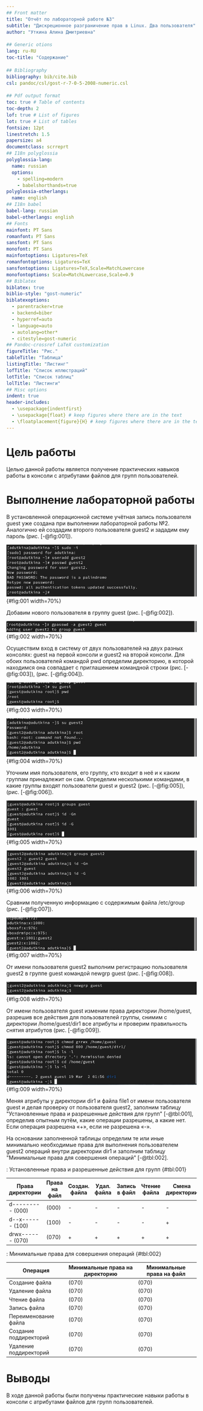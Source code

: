 ```yaml
---
## Front matter
title: "Отчёт по лабораторной работе №3"
subtitle: "Дискреционное разграничение прав в Linux. Два пользователя"
author: "Уткина Алина Дмитриевна"

## Generic otions
lang: ru-RU
toc-title: "Содержание"

## Bibliography
bibliography: bib/cite.bib
csl: pandoc/csl/gost-r-7-0-5-2008-numeric.csl

## Pdf output format
toc: true # Table of contents
toc-depth: 2
lof: true # List of figures
lot: true # List of tables
fontsize: 12pt
linestretch: 1.5
papersize: a4
documentclass: scrreprt
## I18n polyglossia
polyglossia-lang:
  name: russian
  options:
	- spelling=modern
	- babelshorthands=true
polyglossia-otherlangs:
  name: english
## I18n babel
babel-lang: russian
babel-otherlangs: english
## Fonts
mainfont: PT Sans
romanfont: PT Sans
sansfont: PT Sans
monofont: PT Sans
mainfontoptions: Ligatures=TeX
romanfontoptions: Ligatures=TeX
sansfontoptions: Ligatures=TeX,Scale=MatchLowercase
monofontoptions: Scale=MatchLowercase,Scale=0.9
## Biblatex
biblatex: true
biblio-style: "gost-numeric"
biblatexoptions:
  - parentracker=true
  - backend=biber
  - hyperref=auto
  - language=auto
  - autolang=other*
  - citestyle=gost-numeric
## Pandoc-crossref LaTeX customization
figureTitle: "Рис."
tableTitle: "Таблица"
listingTitle: "Листинг"
lofTitle: "Список иллюстраций"
lotTitle: "Список таблиц"
lolTitle: "Листинги"
## Misc options
indent: true
header-includes:
  - \usepackage{indentfirst}
  - \usepackage{float} # keep figures where there are in the text
  - \floatplacement{figure}{H} # keep figures where there are in the text
---
```


# Цель работы

Целью данной работы является получение практических навыков работы в консоли с атрибутами файлов для групп пользователей.

# Выполнение лабораторной работы

В установленной операционной системе учётная запись пользователя guest уже создана при выполнении лабораторной работы №2. Аналогично ей создадим второго пользователя guest2 и зададим ему пароль (рис. [-@fig:001]).

![Создание пользователя guest2](image/1.jpg){#fig:001 width=70%}

Добавим нового пользователя в группу guest (рис. [-@fig:002]).

![Добавление польлзователя в группу](image/2.jpg){#fig:002 width=70%}

Осуществим вход в систему от двух пользователей на двух разных консолях: guest на первой консоли и guest2 на второй консоли. Для обоих пользователей командой pwd определим директорию, в которой находимся она совпадает с приглашением командной строки (рис. [-@fig:003]), (рис. [-@fig:004]).

![Местонахождение пользователя guest](image/3.jpg){#fig:003 width=70%}

![Местонахождение пользователя guest2](image/4.jpg){#fig:004 width=70%}

Уточним имя пользователя, его группу, кто входит в неё и к каким группам принадлежит он сам. Определим несколькими командами, в какие группы входят пользователи guest и guest2 (рис. [-@fig:005]), (рис. [-@fig:006]).

![Группы пользователя guest](image/5.jpg){#fig:005 width=70%}

![Группы пользователя guest2](image/6.jpg){#fig:006 width=70%}

Сравним полученную информацию с содержимым файла /etc/group (рис. [-@fig:007]).

![Запись в файле /etc/group](image/7.jpg){#fig:007 width=70%}

От имени пользователя guest2 выполним регистрацию пользователя guest2 в группе guest командой newgrp guest (рис. [-@fig:008]).

![Регистрация пользователя guest2 в группе guest](image/8.jpg){#fig:008 width=70%}

От имени пользователя guest изменим права директории /home/guest, разрешив все действия для пользователей группы, снимим с директории /home/guest/dir1 все атрибуты и проверим правильность снятия атрибутов (рис. [-@fig:009]).

![Работа с правами доступа к директориям](image/9.jpg){#fig:009 width=70%}

Меняя атрибуты у директории dir1 и файла file1 от имени пользователя guest и делая проверку от пользователя guest2, заполним таблицу "Установленные права и разрешенные действия для групп" [-@tbl:001], определив опытным путём, какие операции разрешены, а какие нет. Если операция разрешена «+», если не разрешена «-». 

На основании заполненной таблицы определим те или иные минимально необходимые права для выполнения пользователем guest2 операций внутри директории dir1 и заполним таблицу "Минимальные права для совершения операций" [-@tbl:002].

: Установленные права и разрешенные действия для групп {#tbl:001}

| Права директории | Права на файл | Создан. файла | Удал. файла | Запись в файл | Чтение файла | Смена директории | Просмотр файлов в директории | Переим. файла | Смена атрибутов файла |
|------------------|---------------|---------|---------|--------|--------|-------|--------|---------|------------|
| d--------- (000) | (000)         | -       | -       | -      | -      | -     | -      | -       | -          |
| d--x------ (100) | (100)         | -       | -       | -      | -      | +     | -      | -       | +          |
| drwx------ (070) | (070)         | +       | +       | +      | +      | +     | +      | +       | +          |

: Минимальные права для совершения операций {#tbl:002}

| Операция               | Минимальные права на директорию | Минимальные права на файл |
|------------------------|---------------------------------|---------------------------|
| Создание файла         | (070)                           | (070)                     |
| Удаление файла         | (070)                           | (070)                     |
| Чтение файла           | (070)                           | (070)                     |
| Запись файла           | (070)                           | (070)                     |
| Переименование файла   | (070)                           | (070)                     |
| Создание поддиректорий | (070)                           | (070)                     |
| Удаление поддиректорий | (070)                           | (070)                     |

# Выводы

В ходе данной работы были получены практические навыки работы в консоли с атрибутами файлов для групп пользователей.

